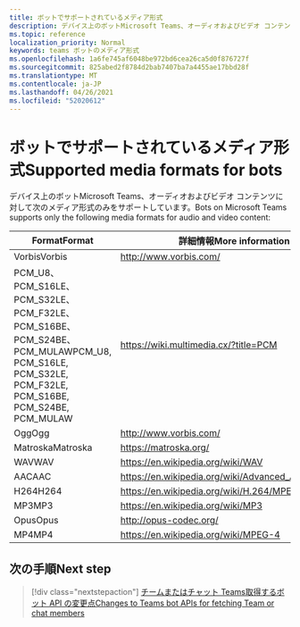 ```yaml
---
title: ボットでサポートされているメディア形式
description: デバイス上のボットMicrosoft Teams、オーディオおよびビデオ コンテンツに対して以下のメディア形式のみをサポートします。
ms.topic: reference
localization_priority: Normal
keywords: teams ボットのメディア形式
ms.openlocfilehash: 1a6fe745af6048be972bd6cea26ca5d0f876727f
ms.sourcegitcommit: 825abed2f8784d2bab7407ba7a4455ae17bbd28f
ms.translationtype: MT
ms.contentlocale: ja-JP
ms.lasthandoff: 04/26/2021
ms.locfileid: "52020612"
---
```

# <a name="supported-media-formats-for-bots"></a><span data-ttu-id="e4612-104">ボットでサポートされているメディア形式</span><span class="sxs-lookup"><span data-stu-id="e4612-104">Supported media formats for bots</span></span>

<span data-ttu-id="e4612-105">デバイス上のボットMicrosoft Teams、オーディオおよびビデオ コンテンツに対して次のメディア形式のみをサポートしています。</span><span class="sxs-lookup"><span data-stu-id="e4612-105">Bots on Microsoft Teams supports only the following media formats for audio and video content:</span></span>

| <span data-ttu-id="e4612-106">Format</span><span class="sxs-lookup"><span data-stu-id="e4612-106">Format</span></span> | <span data-ttu-id="e4612-107">詳細情報</span><span class="sxs-lookup"><span data-stu-id="e4612-107">More information</span></span> |
| --- | --- |
| <span data-ttu-id="e4612-108">Vorbis</span><span class="sxs-lookup"><span data-stu-id="e4612-108">Vorbis</span></span> | http://www.vorbis.com/ |
| <span data-ttu-id="e4612-109">PCM_U8、PCM_S16LE、PCM_S32LE、PCM_F32LE、PCM_S16BE、PCM_S24BE、PCM_MULAW</span><span class="sxs-lookup"><span data-stu-id="e4612-109">PCM_U8, PCM_S16LE, PCM_S32LE, PCM_F32LE, PCM_S16BE, PCM_S24BE, PCM_MULAW</span></span> | https://wiki.multimedia.cx/?title=PCM |
| <span data-ttu-id="e4612-110">Ogg</span><span class="sxs-lookup"><span data-stu-id="e4612-110">Ogg</span></span> | http://www.vorbis.com/ |
| <span data-ttu-id="e4612-111">Matroska</span><span class="sxs-lookup"><span data-stu-id="e4612-111">Matroska</span></span> | https://matroska.org/ |
| <span data-ttu-id="e4612-112">WAV</span><span class="sxs-lookup"><span data-stu-id="e4612-112">WAV</span></span> | https://en.wikipedia.org/wiki/WAV |
| <span data-ttu-id="e4612-113">AAC</span><span class="sxs-lookup"><span data-stu-id="e4612-113">AAC</span></span> | https://en.wikipedia.org/wiki/Advanced_Audio_Coding |
| <span data-ttu-id="e4612-114">H264</span><span class="sxs-lookup"><span data-stu-id="e4612-114">H264</span></span> | https://en.wikipedia.org/wiki/H.264/MPEG-4_AVC |
| <span data-ttu-id="e4612-115">MP3</span><span class="sxs-lookup"><span data-stu-id="e4612-115">MP3</span></span> | https://en.wikipedia.org/wiki/MP3 |
| <span data-ttu-id="e4612-116">Opus</span><span class="sxs-lookup"><span data-stu-id="e4612-116">Opus</span></span> | http://opus-codec.org/ |
| <span data-ttu-id="e4612-117">MP4</span><span class="sxs-lookup"><span data-stu-id="e4612-117">MP4</span></span> | https://en.wikipedia.org/wiki/MPEG-4 |

## <a name="next-step"></a><span data-ttu-id="e4612-118">次の手順</span><span class="sxs-lookup"><span data-stu-id="e4612-118">Next step</span></span>

> [!div class="nextstepaction"]
> [<span data-ttu-id="e4612-119">チームまたはチャット Teams取得するボット API の変更点</span><span class="sxs-lookup"><span data-stu-id="e4612-119">Changes to Teams bot APIs for fetching Team or chat members</span></span>](~/resources/team-chat-member-api-changes.md)
